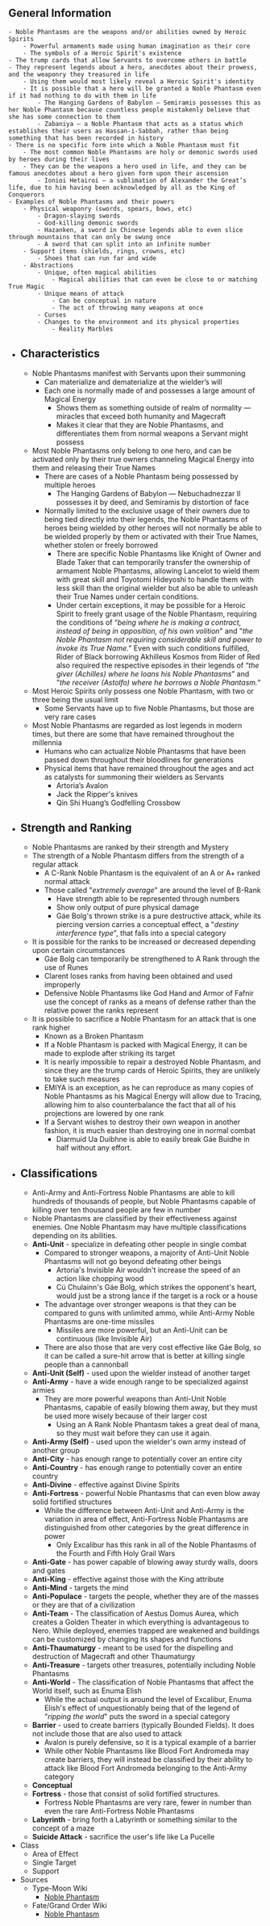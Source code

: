 ## General Information
	- Noble Phantasms are the weapons and/or abilities owned by Heroic Spirits
		- Powerful armaments made using human imagination as their core
		- The symbols of a Heroic Spirit's existence
	- The trump cards that allow Servants to overcome others in battle
	- They represent legends about a hero, anecdotes about their prowess, and the weaponry they treasured in life
		- Using them would most likely reveal a Heroic Spirit's identity
		- It is possible that a hero will be granted a Noble Phantasm even if it had nothing to do with them in life
			- The Hanging Gardens of Babylon — Semiramis possesses this as her Noble Phantasm because countless people mistakenly believe that she has some connection to them
			- Zabaniya — a Noble Phantasm that acts as a status which establishes their users as Hassan-i-Sabbah, rather than being something that has been recorded in history
	- There is no specific form into which a Noble Phantasm must fit
		- The most common Noble Phantasms are holy or demonic swords used by heroes during their lives
		- They can be the weapons a hero used in life, and they can be famous anecdotes about a hero given form upon their ascension
			- Ionioi Hetairoi — a sublimation of Alexander the Great’s life, due to him having been acknowledged by all as the King of Conquerors
	- Examples of Noble Phantasms and their powers
		- Physical weaponry (swords, spears, bows, etc)
			- Dragon-slaying swords
			- God-killing demonic swords
			- Hazanken, a sword in Chinese legends able to even slice through mountains that can only be swung once
			- A sword that can split into an infinite number
		- Support items (shields, rings, crowns, etc)
			- Shoes that can run far and wide
		- Abstractions
			- Unique, often magical abilities
				- Magical abilities that can even be close to or matching True Magic
			- Unique means of attack
				- Can be conceptual in nature
				- The act of throwing many weapons at once
			- Curses
			- Changes to the environment and its physical properties
				- Reality Marbles
- ## Characteristics
	- Noble Phantasms manifest with Servants upon their summoning
		- Can materialize and dematerialize at the wielder’s will
		- Each one is normally made of and possesses a large amount of Magical Energy
			- Shows them as something outside of realm of normality — miracles that exceed both humanity and Magecraft
			- Makes it clear that they are Noble Phantasms, and differentiates them from normal weapons a Servant might possess
	- Most Noble Phantasms only belong to one hero, and can be activated only by their true owners channeling Magical Energy into them and releasing their True Names
		- There are cases of a Noble Phantasm being possessed by multiple heroes
			- The Hanging Gardens of Babylon — Nebuchadnezzar II possesses it by deed, and Semiramis by distortion of face
		- Normally limited to the exclusive usage of their owners due to being tied directly into their legends, the Noble Phantasms of heroes being wielded by other heroes will not normally be able to be wielded properly by them or activated with their True Names, whether stolen or freely borrowed
			- There are specific Noble Phantasms like Knight of Owner and Blade Taker that can temporarily transfer the ownership of armament Noble Phantasms, allowing Lancelot to wield them with great skill and Toyotomi Hideyoshi to handle them with less skill than the original wielder but also be able to unleash their True Names under certain conditions.
			- Under certain exceptions, it may be possible for a Heroic Spirit 
			  to freely grant usage of the Noble Phantasm, requiring the conditions of “*being where he is making a contract, instead of being in opposition, of his own volition*" and "*the Noble Phantasm not requiring considerable skill and power to invoke its True Name.*” Even with such conditions fulfilled, Rider of Black borrowing Akhilleus Kosmos from Rider of Red also required the respective episodes in their legends of “*the giver (Achilles) where he loans his Noble Phantasms*” and "*the receiver (Astolfo) where he borrows a Noble Phantasm.*”
	- Most Heroic Spirits only possess one Noble Phantasm, with two or three being the usual limit
		- Some Servants have up to five Noble Phantasms, but those are very rare cases
	- Most Noble Phantasms are regarded as lost legends in modern times, but there are some that have remained throughout the millennia
		- Humans who can actualize Noble Phantasms that have been passed down throughout their bloodlines for generations
		- Physical items that have remained throughout the ages and act as catalysts for summoning their wielders as Servants
			- Artoria’s Avalon
			- Jack the Ripper's knives
			- Qin Shi Huang’s Godfelling Crossbow
- ## Strength and Ranking
	- Noble Phantasms are ranked by their strength and Mystery
	- The strength of a Noble Phantasm differs from the strength of a regular attack
		- A C-Rank Noble Phantasm is the equivalent of an A or A+ ranked normal attack
		- Those called "*extremely average*" are around the level of B-Rank
			- Have strength able to be represented through numbers
			- Show only output of pure physical damage
			- Gáe Bolg's thrown strike is a pure destructive attack, while its piercing version carries a conceptual effect, a "*destiny interference type*", that falls into a special category
	- It is possible for the ranks to be increased or decreased depending upon certain circumstances
		- Gáe Bolg can temporarily be strengthened to A Rank through the use of Runes
		- Clarent loses ranks from having been obtained and used improperly
		- Defensive Noble Phantasms like God Hand and Armor of Fafnir use the concept of ranks as a means of defense rather than the relative power the ranks represent
	- It is possible to sacrifice a Noble Phantasm for an attack that is one rank higher
		- Known as a Broken Phantasm
		- If a Noble Phantasm is packed with Magical Energy, it can be made to explode after striking its target
		- It is nearly impossible to repair a destroyed Noble Phantasm, and since they are the trump cards of Heroic Spirits, they are unlikely to take such measures
		- EMIYA is an exception, as he can reproduce as many copies of Noble Phantasms as his Magical Energy will allow due to Tracing, allowing him to also counterbalance the fact that all of his projections are lowered by one rank
		- If a Servant wishes to destroy their own weapon in another fashion, it is much easier than destroying one in normal combat
			- Diarmuid Ua Duibhne is able to easily break Gáe Buidhe in half without any effort.
- ## Classifications
	- Anti-Army and Anti-Fortress Noble Phantasms are able to kill hundreds of thousands of people, but Noble Phantasms capable of killing over ten thousand people are few in number
	- Noble Phantasms are classified by their effectiveness against enemies. One Noble Phantasm may have multiple classifications depending on its abilities.
	- **Anti-Unit** - specialize in defeating other people in single combat
		- Compared to stronger weapons, a majority of Anti-Unit Noble Phantasms will not go beyond defeating other beings
			- Artoria's Invisible Air wouldn't increase the speed of an action like chopping wood
			- Cú Chulainn's Gáe Bolg, which strikes the opponent's heart, would just be a strong lance if the target is a rock or a house
		- The advantage over stronger weapons is that they can be compared to guns with unlimited ammo, while Anti-Army Noble Phantasms are one-time missiles
			- Missiles are more powerful, but an Anti-Unit can be continuous (like Invisible Air)
		- There are also those that are very cost effective like Gáe Bolg, so it can be called a sure-hit arrow that is better at killing single people than a cannonball
	- **Anti-Unit (Self)** - used upon the wielder instead of another target
	- **Anti-Army** - have a wide enough range to be specialized against armies
		- They are more powerful weapons than Anti-Unit Noble Phantasms, capable of easily blowing them away, but they must be used more wisely because of their larger cost
			- Using an A Rank Noble Phantasm takes a great deal of mana, so they must wait before they can use it again.
	- **Anti-Army (Self)** - used upon the wielder's own army instead of another group
	- **Anti-City** - has enough range to potentially cover an entire city
	- **Anti-Country** - has enough range to potentially cover an entire country
	- **Anti-Divine** - effective against Divine Spirits
	- **Anti-Fortress** - powerful Noble Phantasms that can even blow away solid fortified structures
		- While the difference between Anti-Unit and Anti-Army is the variation in area of effect, Anti-Fortress Noble Phantasms are distinguished from other categories by the great difference in power
			- Only Excalibur has this rank in all of the Noble Phantasms of the Fourth and Fifth Holy Grail Wars
	- **Anti-Gate** - has power capable of blowing away sturdy walls, doors and gates
	- **Anti-King** - effective against those with the King attribute
	- **Anti-Mind** - targets the mind
	- **Anti-Populace** - targets the people, whether they are of the masses or they are that of a civilization
	- **Anti-Team** - The classification of Aestus Domus Aurea, which creates a Golden Theater in which everything is advantageous to Nero. While deployed, enemies trapped are weakened and buildings can be customized by changing its shapes and 
	  functions
	- **Anti-Thaumaturgy** - meant to be used for the dispelling and destruction of Magecraft and other Thaumaturgy
	- **Anti-Treasure** - targets other treasures, potentially including Noble Phantasms
	- **Anti-World** - The classification of Noble Phantasms that affect the World itself, such as Enuma Elish
		- While the actual output is around the level of Excalibur, Enuma Elish's effect of unquestionably being that of the legend of "*ripping the world*" puts the sword in a special category
	- **Barrier** - used to create barriers (typically Bounded Fields). It does not include those that are also used to attack
		- Avalon is purely defensive, so it is a typical example of a barrier
		- While other Noble Phantasms like Blood Fort Andromeda may create barriers, they will instead be classified by their ability to attack like Blood Fort Andromeda belonging to the Anti-Army category
	- **Conceptual**
	- **Fortress** - those that consist of solid fortified structures.
		- Fortress Noble Phantasms are very rare, fewer in number than even the rare Anti-Fortress Noble Phantasms
	- **Labyrinth** - bring forth a Labyrinth or something similar to the concept of a maze
	- **Suicide Attack** - sacrifice the user's life like La Pucelle
- Class
	- Area of Effect
	- Single Target
	- Support
- Sources
	- Type-Moon Wiki
		- [Noble Phantasm](https://typemoon.fandom.com/wiki/Noble_Phantasm)
	- Fate/Grand Order Wiki
		- [Noble Phantasm](https://fategrandorder.fandom.com/wiki/Noble_Phantasm)
